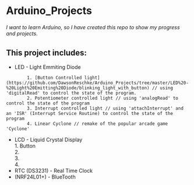 # Arduino_Projects

###### I want to learn Arduino, so I have created this repo to show my progress and projects.

## This project includes: 
-	LED - Light Emmiting Diode  
```
		1. [Button Controlled light](https://github.com/DawsonReschke/Arduino_Projects/tree/master/LED%20-%20Light%20Emitting%20Diode/blinking_light_with_button) // using 'digitalRead' to control the state of the program.  
		2. Potentiometer controlled light // using 'analogRead' to control the state of the program  
		3. Interrupt controlled light // using 'attachInterrupt' and an 'ISR' (Interrupt Service Routine) to control the state of the program  
		4. Linear Cyclone // remake of the popular arcade game 'Cyclone'  
```
-	LCD - Liquid Crystal Display  
		1. Button  
		2.  
		3.  
		4.  
-	RTC (DS3231) - Real Time Clock  
-	(NRF24L01+) - BlueTooth  


